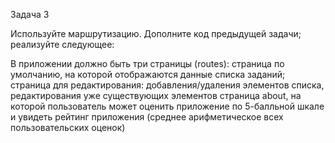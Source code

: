 Задача 3

Используйте маршрутизацию. Дополните код предыдущей задачи; реализуйте следующее:

В приложении должно быть три страницы (routes):
страница по умолчанию, на которой отображаются данные списка заданий;
страница для редактирования: добавления/удаления элементов списка, редактирования уже существующих элементов
страница about, на которой пользователь может оценить приложение по 5-балльной шкале и увидеть рейтинг приложения (среднее арифметическое всех пользовательских оценок)